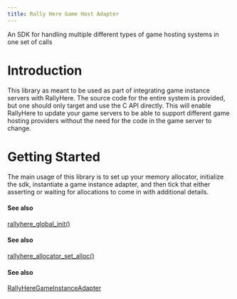 ```yaml
---
title: Rally Here Game Host Adapter
---
```


An SDK for handling multiple different types of game hosting systems in one set of calls
# Introduction <a id="index_1intro_sec"></a>

This library as meant to be used as part of integrating game instance servers with RallyHere. The source code for the entire system is provided, but one should only target and use the C API directly. This will enable RallyHere to update your game servers to be able to support different game hosting providers without the need for the code in the game server to change.
# Getting Started <a id="index_1getting_started"></a>

The main usage of this library is to set up your memory allocator, initialize the sdk, instantiate a game instance adapter, and then tick that either asserting or waiting for allocations to come in with additional details.


#### See also

[rallyhere_global_init()](/game-host-adapter/c__api_8hxml/#c__api_8h_1a70be86817854bcd19b3f10b31fdf19c8)
#### See also

[rallyhere_allocator_set_alloc()](/game-host-adapter/c__api_8hxml/#c__api_8h_1a4432d2d7215904ab70ae8fa09ceee234)
#### See also

[RallyHereGameInstanceAdapter](/game-host-adapter/structrallyheregameinstanceadapterxml/#structRallyHereGameInstanceAdapter)